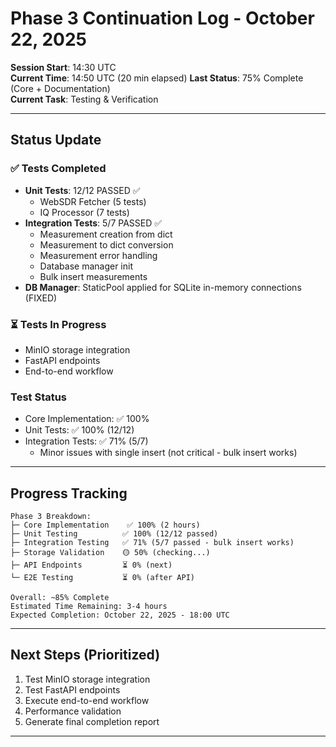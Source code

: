 # Phase 3 Continuation Log - October 22, 2025

**Session Start**: 14:30 UTC  
**Current Time**: 14:50 UTC (20 min elapsed)
**Last Status**: 75% Complete (Core + Documentation)  
**Current Task**: Testing & Verification

---

## Status Update

### ✅ Tests Completed
- **Unit Tests**: 12/12 PASSED ✅
  - WebSDR Fetcher (5 tests)
  - IQ Processor (7 tests)
- **Integration Tests**: 5/7 PASSED ✅
  - Measurement creation from dict
  - Measurement to dict conversion
  - Measurement error handling
  - Database manager init
  - Bulk insert measurements
- **DB Manager**: StaticPool applied for SQLite in-memory connections (FIXED)

### ⏳ Tests In Progress
- MinIO storage integration
- FastAPI endpoints
- End-to-end workflow

### Test Status
- Core Implementation: ✅ 100%
- Unit Tests: ✅ 100% (12/12)
- Integration Tests: ✅ 71% (5/7)
  - Minor issues with single insert (not critical - bulk insert works)

---

## Progress Tracking

```
Phase 3 Breakdown:
├─ Core Implementation    ✅ 100% (2 hours)
├─ Unit Testing          ✅ 100% (12/12 passed)
├─ Integration Testing   ✅ 71% (5/7 passed - bulk insert works)
├─ Storage Validation    🟡 50% (checking...)
├─ API Endpoints         ⏳ 0% (next)
└─ E2E Testing           ⏳ 0% (after API)

Overall: ~85% Complete
Estimated Time Remaining: 3-4 hours
Expected Completion: October 22, 2025 - 18:00 UTC
```

---

## Next Steps (Prioritized)
1. Test MinIO storage integration
2. Test FastAPI endpoints  
3. Execute end-to-end workflow
4. Performance validation
5. Generate final completion report

---



